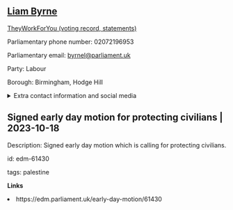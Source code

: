 ## <a href="https://members.parliament.uk/member/1171/contact">Liam Byrne</a>

<a href="https://www.theyworkforyou.com/mp/11360/liam_byrne/birmingham%2C_hodge_hill">TheyWorkForYou (voting record, statements)</a> 

Parliamentary phone number: 02072196953 

Parliamentary email: byrnel@parliament.uk 

Party: Labour 

Borough: Birmingham, Hodge Hill 

<details><summary>Extra contact information and social media</summary> 
<li>Website: http://www.liambyrne.co.uk/</li>
<li>Twitter: https://twitter.com/LiamByrneMP</li>
<li>Constituency office phone number: 01217897287</li>
<li>Constituency office email:</li>
<li>Facebook:</li>
<li>Instagram:</li>
<li>Youtube:</li>
<li>Linkedin:</li>
<li>Government department phone number:</li>
<li>Government department email:</li>
<li>Threads:</li>
<li>Party office phone number:</li>
<li>Party office email:</li>
<li>Tiktok:</li>
</details>

## Signed early day motion for protecting civilians | 2023-10-18

Description: Signed early day motion which is calling for protecting civilians. 
 
id: edm-61430 

tags: palestine 

**Links** 
 <li>https://edm.parliament.uk/early-day-motion/61430</li>
